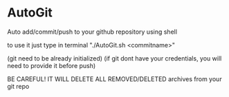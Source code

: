 # AutoGit
Auto add/commit/push to your github repository using shell

to use it just type in terminal "./AutoGit.sh \<commitname\>"

(git need to be already initialized)
(if git dont have your credentials, you will need to provide it before push)

BE CAREFUL! IT WILL DELETE ALL REMOVED/DELETED archives from your git repo
